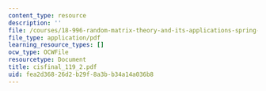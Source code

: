 ```yaml
---
content_type: resource
description: ''
file: /courses/18-996-random-matrix-theory-and-its-applications-spring-2004/fea2d36826d2b29f8a3bb34a14a036b8_cisfinal_119_2.pdf
file_type: application/pdf
learning_resource_types: []
ocw_type: OCWFile
resourcetype: Document
title: cisfinal_119_2.pdf
uid: fea2d368-26d2-b29f-8a3b-b34a14a036b8
---
```

